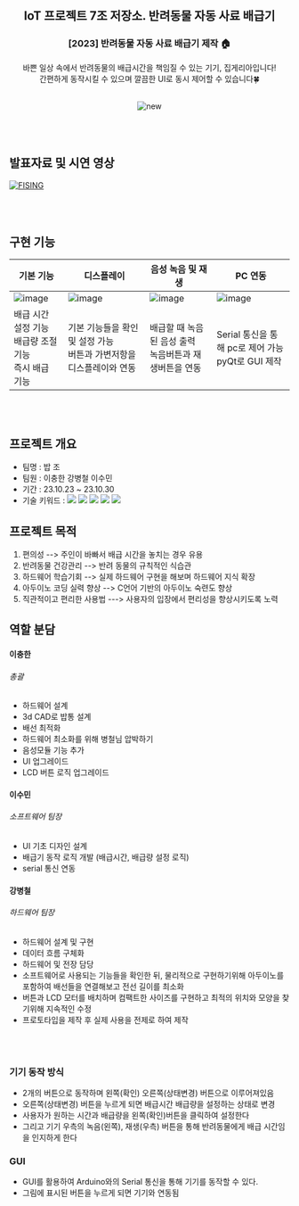 <div align="center">
<h2>IoT 프로젝트 7조 저장소. 반려동물 자동 사료 배급기</h2>
<h3>[2023] 반려동물 자동 사료 배급기 제작 🏠</h3>
바쁜 일상 속에서 반려동물의 배급시간을 책임질 수 있는 기기, 집게리아입니다!<br> 간편하게 동작시킬 수 있으며
깔끔한 UI로 동시 제어할 수 있습니다🍀
<br><br>

  ![new](https://github.com/addinedu-ros-3rd/iot-repo-7/assets/55674360/ed9bce4f-3552-4c31-b28e-9946b5c4c553)
  
</div>


<br><br>

## 발표자료 및 시연 영상

[![FISING](https://github.com/addinedu-ros-3rd/iot-repo-7/assets/55674360/4b14be82-100c-4c12-9bc0-d7ffcca4eede)](https://drive.google.com/file/d/11cObL_RTVPlk4tNoNMhSktwqJqhwBYE1/view?usp=sharing)

<br><br>

## 구현 기능

|기본 기능|디스플레이|음성 녹음 및 재생|PC 연동|
|---|---|---|---|
|![image](https://github.com/addinedu-ros-3rd/iot-repo-7/assets/55674360/e09eb797-f234-4e02-8ef6-dd0fe6a713e5)|![image](https://github.com/addinedu-ros-3rd/iot-repo-7/assets/55674360/19808eeb-5bb7-43bd-98e7-5b5410f711a6)|![image](https://github.com/addinedu-ros-3rd/iot-repo-7/assets/55674360/a13a614f-3c2f-45f9-90fa-d3b4ccea3d3e)|![image](https://github.com/addinedu-ros-3rd/iot-repo-7/assets/55674360/663428d4-cef6-4e0a-99c0-2868baf9891f)|
|배급 시간 설정 기능 <br> 배급량 조절 기능	<br> 즉시 배급 기능 |기본 기능들을 확인 및 설정 가능 <br> 버튼과 가변저항을 디스플레이와 연동 |배급할 때 녹음된 음성 출력 <br> 녹음버튼과 재생버튼을 연동 |Serial 통신을 통해 pc로 제어 가능 <br> pyQt로 GUI 제작|

<br><br>



## 프로젝트 개요
  - 팀명 : 밥 조
  - 팀원 : 이충한 강병철 이수민
  - 기간 : 23.10.23 ~ 23.10.30
  - 기술 키워드 : <img src="https://img.shields.io/badge/PySerial-000000?style=for-the-badge&logo=serial&logoColor=white"> 
<img src="https://img.shields.io/badge/PyQt-41CD52?style=for-the-badge&logo=Qt&logoColor=white"> <img src="https://img.shields.io/badge/c++-00599C?style=for-the-badge&logo=c%2B%2B&logoColor=white"> <img src="https://img.shields.io/badge/python-3776AB?style=for-the-badge&logo=python&logoColor=white"> <img src="https://img.shields.io/badge/Arduino-00878F?style=for-the-badge&logo=Arduino&logoColor=white">


## 프로젝트 목적
  1. 편의성 --> 주인이 바빠서 배급 시간을 놓치는 경우 유용
  2. 반려동물 건강관리 --> 반려 동물의 규칙적인 식습관 
  3. 하드웨어 학습기회 --> 실제 하드웨어 구현을 해보며 하드웨어 지식 확장
  4. 아두이노 코딩 실력 향상 --> C언어 기반의 아두이노 숙련도 향상
  5. 직관적이고 편리한 사용법 ---> 사용자의 입장에서 편리성을 향상시키도록 노력

## 역할 분담
#### 이충한
###### 총괄
- 하드웨어 설계
- 3d CAD로 밥통 설계
- 배선 최적화
- 하드웨어 최소화를 위해 병철님 압박하기
- 음성모듈 기능 추가 
- UI 업그레이드 
- LCD 버튼 로직 업그레이드

#### 이수민
###### 소프트웨어 팀장
- UI 기초 디자인 설계
- 배급기 동작 로직 개발 (배급시간, 배급량 설정 로직)
- serial 통신 연동

#### 강병철
###### 하드웨어 팀장
- 하드웨어 설계 및 구현
- 데이터 흐름 구체화
- 하드웨어 및 전장 담당
- 소프트웨어로 사용되는 기능들을 확인한 뒤, 물리적으로 구현하기위해 아두이노를 포함하여 배선들을 연결해보고 전선 길이를 최소화
- 버튼과 LCD 모터를 배치하며 컴팩트한 사이즈를 구현하고 최적의 위치와 모양을 찾기위해 지속적인 수정
- 프로토타입을 제작 후 실제 사용을 전제로 하여 제작



</br>
</br>




### 기기 동작 방식
- 2개의 버튼으로 동작하며 왼쪽(확인) 오른쪽(상태변경) 버튼으로 이루어져있음
- 오른쪽(상태변경) 버튼을 누르게 되면 배급시간 배급량을 설정하는 상태로 변경
- 사용자가 원하는 시간과 배급량을 왼쪽(확인)버튼을 클릭하여 설정한다
- 그리고 기기 우측의 녹음(왼쪽), 재생(우측) 버튼을 통해 반려동물에게 배급 시간임을 인지하게 한다

### GUI 
- GUI를 활용하여 Arduino와의 Serial 통신을 통해 기기를 동작할 수 있다.
- 그림에 표시된 버튼을 누르게 되면 기기와 연동됨
    

